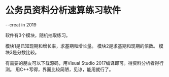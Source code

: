 # 公务员资料分析速算练习软件
--creat in 2019

软件有3个模块，随机抽取练习。

模块1是已知现期和增长率，求基期和增长量。
模块2是求基期和现期的倍数。
模块3是分数比较。

有需要的朋友可以下载源码，用Visual Studio 2017编译即可。得资料分析者得行测。
用C++写得，界面比较简陋，见谅，能用就行了。
